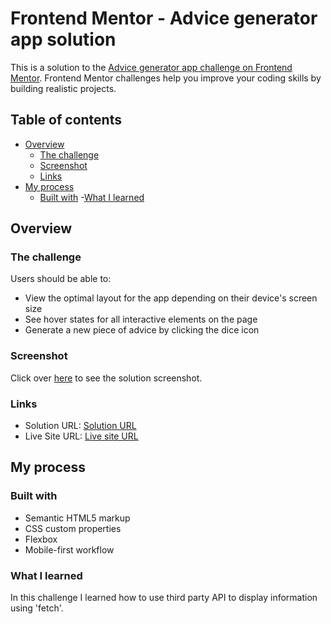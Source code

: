 # Frontend Mentor - Advice generator app solution

This is a solution to the [Advice generator app challenge on Frontend Mentor](https://www.frontendmentor.io/challenges/advice-generator-app-QdUG-13db). Frontend Mentor challenges help you improve your coding skills by building realistic projects.

## Table of contents

- [Overview](#overview)
  - [The challenge](#the-challenge)
  - [Screenshot](#screenshot)
  - [Links](#links)
- [My process](#my-process)
  - [Built with](#built-with)
  -[What I learned](#what-i-learned)


## Overview

### The challenge

Users should be able to:

- View the optimal layout for the app depending on their device's screen size
- See hover states for all interactive elements on the page
- Generate a new piece of advice by clicking the dice icon

### Screenshot

Click over [here](./Screenshot.png) to see the solution screenshot.


### Links

- Solution URL: [Solution URL](https://github.com/inaveentata/Advice-generator-app)
- Live Site URL: [Live site URL](https://advice-generator-app-29-may-2022.netlify.app/)

## My process

### Built with

- Semantic HTML5 markup
- CSS custom properties
- Flexbox
- Mobile-first workflow

### What I learned

In this challenge I learned how to use third party API to display information using 'fetch'.